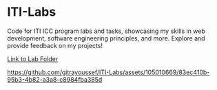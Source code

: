 # ITI-Labs
Code for ITI ICC program labs and tasks, showcasing my skills in web development, software engineering principles, and more. Explore and provide feedback on my projects!

[Link to Lab Folder](https://github.com/gitrayoussef/ITI-Labs/tree/main/Client%20Side%20Technologies%20Labs/Javascript/Labs/Lab_06/Lab_06/Part_01)

https://github.com/gitrayoussef/ITI-Labs/assets/105010669/83ec410b-95b3-4b82-a3a8-c8984fba385d

